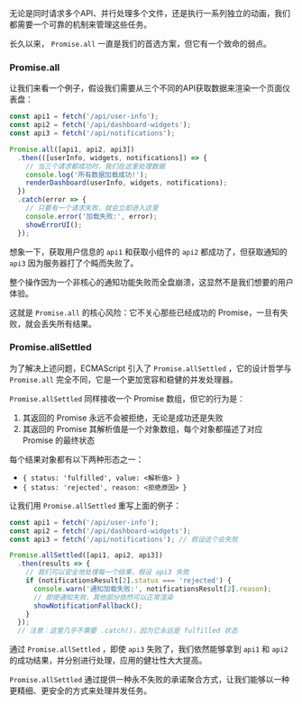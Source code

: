 无论是同时请求多个API、并行处理多个文件，还是执行一系列独立的动画，我们都需要一个可靠的机制来管理这些任务。

长久以来， `Promise.all` 一直是我们的首选方案，但它有一个致命的弱点。

### Promise.all

让我们来看一个例子，假设我们需要从三个不同的API获取数据来渲染一个页面仪表盘：

```js
const api1 = fetch('/api/user-info');
const api2 = fetch('/api/dashboard-widgets');
const api3 = fetch('/api/notifications');

Promise.all([api1, api2, api3])
  .then(([userInfo, widgets, notifications]) => {
    // 当三个请求都成功时，我们在这里处理数据
    console.log('所有数据加载成功!');
    renderDashboard(userInfo, widgets, notifications);
  })
  .catch(error => {
    // 只要有一个请求失败，就会立即进入这里
    console.error('加载失败:', error);
    showErrorUI();
  });
```

想象一下，获取用户信息的 `api1` 和获取小组件的 `api2` 都成功了，但获取通知的 `api3` 因为服务器打了个盹而失败了。

整个操作因为一个非核心的通知功能失败而全盘崩溃，这显然不是我们想要的用户体验。

这就是 `Promise.all` 的核心风险：它不关心那些已经成功的 Promise，一旦有失败，就会丢失所有结果。

### Promise.allSettled

为了解决上述问题，ECMAScript 引入了 `Promise.allSettled` ，它的设计哲学与 `Promise.all` 完全不同，它是一个更加宽容和稳健的并发处理器。

`Promise.allSettled` 同样接收一个 Promise 数组，但它的行为是：

1. 其返回的 Promise 永远不会被拒绝，无论是成功还是失败
2. 其返回的 Promise 其解析值是一个对象数组，每个对象都描述了对应 Promise 的最终状态

每个结果对象都有以下两种形态之一：

- `{ status: 'fulfilled', value: <解析值> }`
- `{ status: 'rejected', reason: <拒绝原因> }`

让我们用 `Promise.allSettled` 重写上面的例子：

```js
const api1 = fetch('/api/user-info');
const api2 = fetch('/api/dashboard-widgets');
const api3 = fetch('/api/notifications'); // 假设这个会失败

Promise.allSettled([api1, api2, api3])
  .then(results => {
    // 我们可以安全地处理每一个结果，假设 api3 失败
    if (notificationsResult[2].status === 'rejected') {
      console.warn('通知加载失败:', notificationsResult[2].reason);
      // 即使通知失败，其他部分依然可以正常渲染
      showNotificationFallback();
    }
  });
  // 注意：这里几乎不需要 .catch()，因为它永远是 fulfilled 状态
```

通过 `Promise.allSettled` ，即使 `api3` 失败了，我们依然能够拿到 `api1` 和 `api2` 的成功结果，并分别进行处理，应用的健壮性大大提高。

`Promise.allSettled` 通过提供一种永不失败的承诺聚合方式，让我们能够以一种更精细、更安全的方式来处理并发任务。
